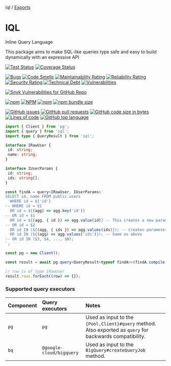 iql / [Exports](modules.md)

# IQL

Inline Query Language

This package aims to make SQL-like queries type safe and easy to build dynamically with an expressive API

[![Test Status](https://github.com/altnext/iql/actions/workflows/test.yml/badge.svg?branch=main)](https://github.com/AltNext/iql/actions/workflows/test.yml?query=branch%3Amain)
[![Coverage Status](https://coveralls.io/repos/github/AltNext/iql/badge.svg?branch=main)](https://coveralls.io/github/AltNext/iql?branch=main)

[![Bugs](https://sonarcloud.io/api/project_badges/measure?project=AltNext_iql&metric=bugs)](https://sonarcloud.io/dashboard?id=AltNext_iql)
[![Code Smells](https://sonarcloud.io/api/project_badges/measure?project=AltNext_iql&metric=code_smells)](https://sonarcloud.io/dashboard?id=AltNext_iql)
[![Maintainability Rating](https://sonarcloud.io/api/project_badges/measure?project=AltNext_iql&metric=sqale_rating)](https://sonarcloud.io/dashboard?id=AltNext_iql)
[![Reliability Rating](https://sonarcloud.io/api/project_badges/measure?project=AltNext_iql&metric=reliability_rating)](https://sonarcloud.io/dashboard?id=AltNext_iql)
[![Security Rating](https://sonarcloud.io/api/project_badges/measure?project=AltNext_iql&metric=security_rating)](https://sonarcloud.io/dashboard?id=AltNext_iql)
[![Technical Debt](https://sonarcloud.io/api/project_badges/measure?project=AltNext_iql&metric=sqale_index)](https://sonarcloud.io/dashboard?id=AltNext_iql)
[![Vulnerabilities](https://sonarcloud.io/api/project_badges/measure?project=AltNext_iql&metric=vulnerabilities)](https://sonarcloud.io/dashboard?id=AltNext_iql)

[![Snyk Vulnerabilities for GitHub Repo](https://img.shields.io/snyk/vulnerabilities/github/altnext/iql)](https://app.snyk.io/org/altnext/project/https://app.snyk.io/org/altnext/project/615eb00b-5713-4b96-b95b-634bf66f43db)

[![npm](https://img.shields.io/npm/v/iql)](https://www.npmjs.com/package/iql)
[![NPM](https://img.shields.io/npm/l/iql)](https://www.npmjs.com/package/iql)
[![npm](https://img.shields.io/npm/dm/iql)](https://www.npmjs.com/package/iql)
[![npm bundle size](https://img.shields.io/bundlephobia/minzip/iql)](https://www.npmjs.com/package/iql)

[![GitHub issues](https://img.shields.io/github/issues-raw/altnext/iql)](https://www.github.com/altnext/iql)
[![GitHub pull requests](https://img.shields.io/github/issues-pr-raw/altnext/iql)](https://www.github.com/altnext/iql)
[![GitHub code size in bytes](https://img.shields.io/github/languages/code-size/altnext/iql)](https://www.github.com/altnext/iql)
[![Lines of code](https://img.shields.io/tokei/lines/github/altnext/iql)](https://www.github.com/altnext/iql)
[![GitHub top language](https://img.shields.io/github/languages/top/altnext/iql)](https://www.github.com/altnext/iql)

```typescript
import { Client } from 'pg';
import { query } from 'iql';
import type { QueryResult } from 'iql';

interface IRawUser {
 id: string;
 name: string;
}

interface IUserParams {
 id: string;
 ids: string[];
}

const findA = query<IRawUser, IUserParams>`
SELECT id, name FROM public.users
  WHERE id = ${'id'}
-- WHERE id = $1
  OR id = ${(agg) => agg.key('id')}
-- OR id = $1
  OR id = ${(agg, { id }) => agg.value(id)} -- This creates a new parameter each time it is called
-- OR id = $2
  OR id IN (${(agg, { ids }) => agg.values(ids)}); -- Creates parameters for each member of passed value, each time it is called.
  OR id IN (${(agg) => agg.values('ids')}); -- Same as above
-- OR id IN ($3, $4, ..., $N);
`;

const pg = new Client();

const result = await pg.query<QueryResult<typeof findA>>(findA.compile({ id: '6', ids: ['a', 'b', '5'] }));

// row is of type IRawUser
result.rows.forEach((row) => {});
```

### Supported query executors

| Component | Query executors | Notes |
| :------ | :------ | :------ |
| `pg` | `pg` | Used as input to the `{Pool,Client}#query` method. Also exported as `query` for backwards compatibility. |
| `bq` | `@google-cloud/bigquery` | Used as input to the `BigQuery#createQueryJob` method. |
